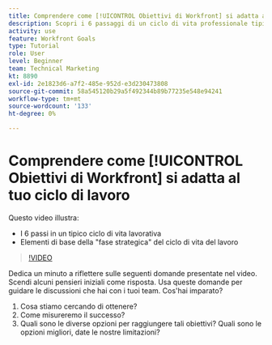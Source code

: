 ```yaml
---
title: Comprendere come [!UICONTROL Obiettivi di Workfront] si adatta al tuo ciclo di lavoro
description: Scopri i 6 passaggi di un ciclo di vita professionale tipico e gli elementi di base della "fase strategica" del ciclo di vita del lavoro.
activity: use
feature: Workfront Goals
type: Tutorial
role: User
level: Beginner
team: Technical Marketing
kt: 8890
exl-id: 2e1823d6-a7f2-485e-952d-e3d230473808
source-git-commit: 58a545120b29a5f492344b89b77235e548e94241
workflow-type: tm+mt
source-wordcount: '133'
ht-degree: 0%

---
```


# Comprendere come [!UICONTROL Obiettivi di Workfront] si adatta al tuo ciclo di lavoro

Questo video illustra:

* I 6 passi in un tipico ciclo di vita lavorativa
* Elementi di base della &quot;fase strategica&quot; del ciclo di vita del lavoro

>[!VIDEO](https://video.tv.adobe.com/v/335184/?quality=12)

<!--
Your turn graphic
-->

Dedica un minuto a riflettere sulle seguenti domande presentate nel video. Scendi alcuni pensieri iniziali come risposta. Usa queste domande per guidare le discussioni che hai con i tuoi team. Cos&#39;hai imparato?

1. Cosa stiamo cercando di ottenere?
1. Come misureremo il successo?
1. Quali sono le diverse opzioni per raggiungere tali obiettivi? Quali sono le opzioni migliori, date le nostre limitazioni?
